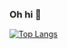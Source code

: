 ### Oh hi 👋

[![Top Langs](https://github-readme-stats.vercel.app/api/top-langs/?username=novanda1&langs_count=3&theme=tokyonight)](https://novandaahsan.com)
